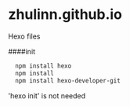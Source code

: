 # zhulinn.github.io
Hexo files

####init
```bash
  npm install hexo
  npm install
  npm install hexo-developer-git
```
'hexo init' is not needed
